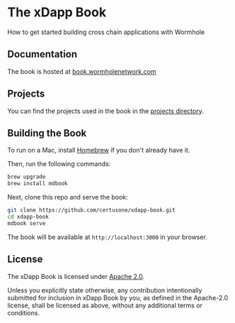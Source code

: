 # The xDapp Book
How to get started building cross chain applications with Wormhole

## Documentation

The book is hosted at [book.wormholenetwork.com](https://book.wormholenetwork.com)

## Projects

You can find the projects used in the book in the [projects directory](./projects/).

## Building the Book
To run on a Mac, install [Homebrew](https://brew.sh/) if you don't already have
it.

Then, run the following commands:

```sh
brew upgrade
brew install mdbook
```

Next, clone this repo and serve the book:

```sh
git clone https://github.com/certusone/xdapp-book.git
cd xdapp-book
mdbook serve
```
The book will be available at `http://localhost:3000` in your browser.

## License
The xDapp Book is licensed under [Apache 2.0](./LICENSE).

Unless you explicitly state otherwise, any contribution intentionally submitted
for inclusion in xDapp Book by you, as defined in the Apache-2.0 license, shall be
licensed as above, without any additional terms or conditions.